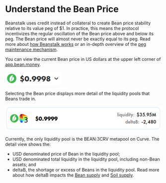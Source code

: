 # Understand the Bean Price

Beanstalk uses credit instead of collateral to create Bean price stability relative to its value peg of $1. In practice, this means the protocol incentivizes the regular oscillation of the Bean price above and below its peg. The Bean price will almost never be exactly equal to its peg. Read more about [how Beanstalk works](../../introduction/how-beanstalk-works.md) or an in-depth overview of the [peg maintenance mechanism](../../peg-maintenance/overview.md).

You can view the current Bean price in US dollars at the upper left corner of [app.bean.money](https://app.bean.money/).

![](<../../.gitbook/assets/image (4).png>)

Selecting the Bean price displays more detail of the liquidity pools that Beans trade in.

![](<../../.gitbook/assets/image (1).png>)

Currently, the only liquidity pool is the BEAN:3CRV metapool on Curve. The detail view shows the:

* USD denominated price of Bean in the liquidity pool;
* USD denominated total liquidity in the liquidity pool, including non-Bean assets; and
* deltaB, the shortage or excess of Beans in the liquidity pool. Read more about how deltaB impacts the [Bean supply](../../peg-maintenance/overview.md#bean-supply) and [Soil supply](../../peg-maintenance/overview.md#soil-supply).
